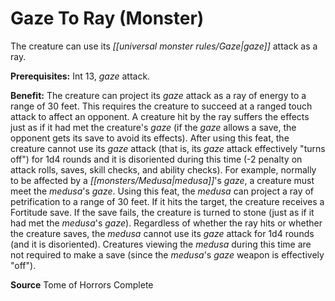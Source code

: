 ﻿---
cssclass: [feats]

---
# Gaze To Ray (Monster)

The creature can use its _[[universal monster rules/Gaze|gaze]]_ attack as a ray.

**Prerequisites:** Int 13, _gaze_ attack.

**Benefit:** The creature can project its _gaze_ attack as a ray of energy to a range of 30 feet. This requires the creature to succeed at a ranged touch attack to affect an opponent. A creature hit by the ray suffers the effects just as if it had met the creature's _gaze_ (if the _gaze_ allows a save, the opponent gets its save to avoid its effects). After using this feat, the creature cannot use its _gaze_ attack (that is, its _gaze_ attack effectively "turns off") for 1d4 rounds and it is disoriented during this time (-2 penalty on attack rolls, saves, skill checks, and ability checks). For example, normally to be affected by a _[[monsters/Medusa|medusa]]_'s _gaze_, a creature must meet the _medusa_'s _gaze_. Using this feat, the _medusa_ can project a ray of petrification to a range of 30 feet. If it hits the target, the creature receives a Fortitude save. If the save fails, the creature is turned to stone (just as if it had met the _medusa_'s _gaze_). Regardless of whether the ray hits or whether the creature saves, the _medusa_ cannot use its _gaze_ attack for 1d4 rounds (and it is disoriented). Creatures viewing the _medusa_ during this time are not required to make a save (since the _medusa_'s _gaze_ weapon is effectively "off").

**Source** Tome of Horrors Complete